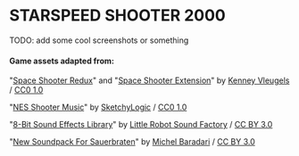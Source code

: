 STARSPEED SHOOTER 2000
======================

TODO: add some cool screenshots or something

#### Game assets adapted from:

"[Space Shooter Redux](http://kenney.nl/assets/space-shooter-redux)" and "[Space Shooter Extension](https://kenney.nl/assets/space-shooter-extension)" by [Kenney Vleugels](http://kenney.nl) / [CC0 1.0](https://creativecommons.org/publicdomain/zero/1.0/)

"[NES Shooter Music](https://opengameart.org/content/nes-shooter-music-5-tracks-3-jingles)" by [SketchyLogic](https://opengameart.org/users/sketchylogic) / [CC0 1.0](https://creativecommons.org/publicdomain/zero/1.0/)

"[8-Bit Sound Effects Library](https://opengameart.org/content/8-bit-sound-effects-library)" by [Little Robot Sound Factory](http://littlerobotsoundfactory.com) / [CC BY 3.0](https://creativecommons.org/licenses/by/3.0/)

"[New Soundpack For Sauerbraten](http://cubeengine.com/forum.php4?action=display_thread&thread_id=2164)" by [Michel Baradari](http://apollo-music.de) / [CC BY 3.0](https://creativecommons.org/licenses/by/3.0/)

